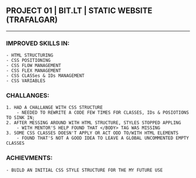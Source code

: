 ## PROJECT 01 | BIT.LT | STATIC WEBSITE (TRAFALGAR)
---
### IMPROVED SKILLS IN:

	- HTML STRUCTURING
	- CSS POSITIONING
	- CSS FLOW MANAGEMENT
	- CSS FLEX MANAGEMENT
	- CSS CLASSes & IDs MANAGEMENT
	- CSS VARIABLES

### CHALLANGES:

	1. HAD A CHALLANGE WITH CSS STRUCTURE
		- NEEDED TO REWRITE A CODE FEW TIMES FOR CLASSES, IDs & POSIOTIONS TO SINK IN;
	2. AFTER MESSING AROUND WITH HTML STRUCTURE, STYLES STOPPED APPLING
		- WITH MENTOR'S HELP FOUND THAT </BODY> TAG WAS MISSING
	3. SOME CSS CLASSES DOESN'T APPLY OR ACT ODD TO/WITH HTML ELEMENTS
		- FOUND THAT'S NOT A GOOD IDEA TO LEAVE A GLOBAL UNCOMMENTED EMPTY CLASSES

### ACHIEVMENTS:
	- BUILD AN INITIAL CSS STYLE STRUCTURE FOR THE MY FUTURE USE
